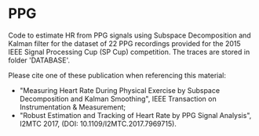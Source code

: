 # PPG
Code to estimate HR from PPG signals using Subspace Decomposition and Kalman filter
for the dataset of 22 PPG recordings provided for the 2015 IEEE Signal Processing Cup 
(SP Cup) competition. The traces are stored in folder 'DATABASE'.

Please cite one of these publication when referencing this material:
- "Measuring Heart Rate During Physical Exercise by Subspace  Decomposition and Kalman Smoothing", 
IEEE Transaction on Instrumentation & Measurement;
- "Robust Estimation and Tracking of Heart Rate by PPG Signal Analysis", I2MTC 2017, 
(DOI: 10.1109/I2MTC.2017.7969715).
